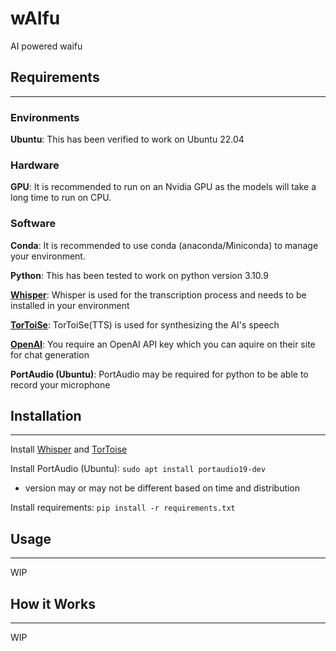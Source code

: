 # **wAIfu**

AI powered waifu

## **Requirements**

---

### **Environments**

**Ubuntu**: This has been verified to work on Ubuntu 22.04

### **Hardware**

**GPU**: It is recommended to run on an Nvidia GPU as the models will take a long time to run on CPU.

### **Software**

**Conda**: It is recommended to use conda (anaconda/Miniconda) to manage your environment.

**Python**: This has been tested to work on python version 3.10.9

**[Whisper](https://github.com/openai/whisper)**: Whisper is used for the transcription process and needs to be installed in your environment

**[TorToiSe](https://github.com/neonbjb/tortoise-tts)**: TorToiSe(TTS) is used for synthesizing the AI's speech

**[OpenAI](https://platform.openai.com/overview)**: You require an OpenAI API key which you can aquire on their site for chat generation

**PortAudio (Ubuntu)**: PortAudio may be required for python to be able to record your microphone

## **Installation**

---

Install [Whisper](https://github.com/openai/whisper) and [TorToise](https://github.com/neonbjb/tortoise-tts)

Install PortAudio (Ubuntu): `sudo apt install portaudio19-dev`

- version may or may not be different based on time and distribution

Install requirements: `pip install -r requirements.txt`

## **Usage**

---

WIP

## **How it Works**

---

WIP
